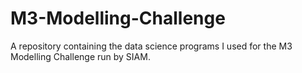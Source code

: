 # M3-Modelling-Challenge
A repository containing the data science programs I used for the M3 Modelling Challenge run by SIAM.
